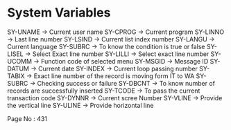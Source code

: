 # System Variables

SY-UNAME → Current user name
SY-CPROG → Current program
SY-LINNO → Last line number
SY-LSIND → Current list index number
SY-LANGU → Current language
SY-SUBRC → To know the condition is true or false
SY-LISEL → Select Exact line number
SY-LILLI → Select exact line number
SY-UCOMM → Function code of selected menu
SY-MSGID → Message ID
SY-DATUM → Current date
SY-INDEX → Current loop passing number
SY-TABIX → Exact line number of the record is moving form IT to WA
SY-SUBRC → Checking success or failure
SY-DBCNT → To know number of records are successfully inserted
SY-TCODE → To pass the current transaction code
SY-DYNNR → Current scree Number
SY-VLINE → Provide the vertical line
SY-ULINE → Provide horizontal line

Page No : 431
